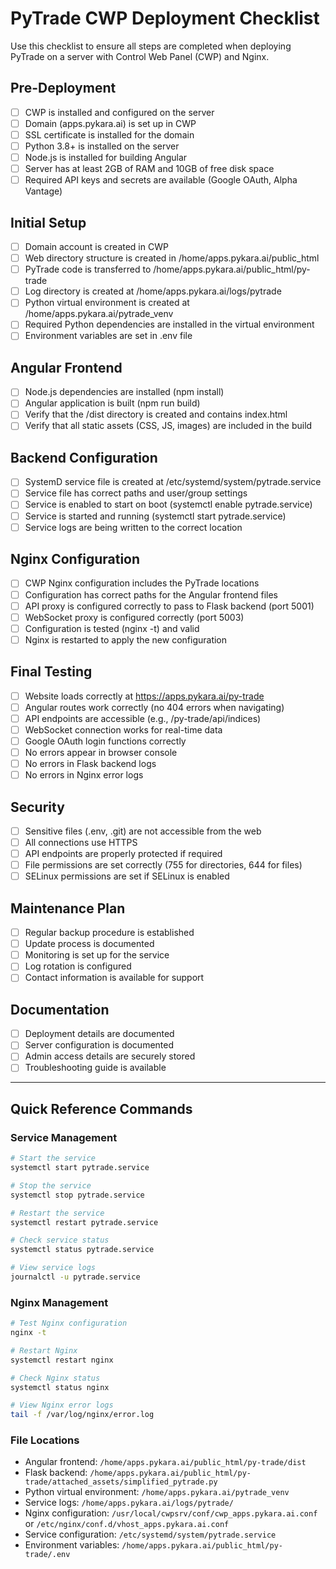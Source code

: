 # PyTrade CWP Deployment Checklist

Use this checklist to ensure all steps are completed when deploying PyTrade on a server with Control Web Panel (CWP) and Nginx.

## Pre-Deployment

- [ ] CWP is installed and configured on the server
- [ ] Domain (apps.pykara.ai) is set up in CWP
- [ ] SSL certificate is installed for the domain
- [ ] Python 3.8+ is installed on the server
- [ ] Node.js is installed for building Angular
- [ ] Server has at least 2GB of RAM and 10GB of free disk space
- [ ] Required API keys and secrets are available (Google OAuth, Alpha Vantage)

## Initial Setup

- [ ] Domain account is created in CWP
- [ ] Web directory structure is created in /home/apps.pykara.ai/public_html
- [ ] PyTrade code is transferred to /home/apps.pykara.ai/public_html/py-trade
- [ ] Log directory is created at /home/apps.pykara.ai/logs/pytrade
- [ ] Python virtual environment is created at /home/apps.pykara.ai/pytrade_venv
- [ ] Required Python dependencies are installed in the virtual environment
- [ ] Environment variables are set in .env file

## Angular Frontend

- [ ] Node.js dependencies are installed (npm install)
- [ ] Angular application is built (npm run build)
- [ ] Verify that the /dist directory is created and contains index.html
- [ ] Verify that all static assets (CSS, JS, images) are included in the build

## Backend Configuration

- [ ] SystemD service file is created at /etc/systemd/system/pytrade.service
- [ ] Service file has correct paths and user/group settings
- [ ] Service is enabled to start on boot (systemctl enable pytrade.service)
- [ ] Service is started and running (systemctl start pytrade.service)
- [ ] Service logs are being written to the correct location

## Nginx Configuration

- [ ] CWP Nginx configuration includes the PyTrade locations
- [ ] Configuration has correct paths for the Angular frontend files
- [ ] API proxy is configured correctly to pass to Flask backend (port 5001)
- [ ] WebSocket proxy is configured correctly (port 5003)
- [ ] Configuration is tested (nginx -t) and valid
- [ ] Nginx is restarted to apply the new configuration

## Final Testing

- [ ] Website loads correctly at https://apps.pykara.ai/py-trade
- [ ] Angular routes work correctly (no 404 errors when navigating)
- [ ] API endpoints are accessible (e.g., /py-trade/api/indices)
- [ ] WebSocket connection works for real-time data
- [ ] Google OAuth login functions correctly
- [ ] No errors appear in browser console
- [ ] No errors in Flask backend logs
- [ ] No errors in Nginx error logs

## Security

- [ ] Sensitive files (.env, .git) are not accessible from the web
- [ ] All connections use HTTPS
- [ ] API endpoints are properly protected if required
- [ ] File permissions are set correctly (755 for directories, 644 for files)
- [ ] SELinux permissions are set if SELinux is enabled

## Maintenance Plan

- [ ] Regular backup procedure is established
- [ ] Update process is documented
- [ ] Monitoring is set up for the service
- [ ] Log rotation is configured
- [ ] Contact information is available for support

## Documentation

- [ ] Deployment details are documented
- [ ] Server configuration is documented
- [ ] Admin access details are securely stored
- [ ] Troubleshooting guide is available

---

## Quick Reference Commands

### Service Management

```bash
# Start the service
systemctl start pytrade.service

# Stop the service
systemctl stop pytrade.service

# Restart the service
systemctl restart pytrade.service

# Check service status
systemctl status pytrade.service

# View service logs
journalctl -u pytrade.service
```

### Nginx Management

```bash
# Test Nginx configuration
nginx -t

# Restart Nginx
systemctl restart nginx

# Check Nginx status
systemctl status nginx

# View Nginx error logs
tail -f /var/log/nginx/error.log
```

### File Locations

- Angular frontend: `/home/apps.pykara.ai/public_html/py-trade/dist`
- Flask backend: `/home/apps.pykara.ai/public_html/py-trade/attached_assets/simplified_pytrade.py`
- Python virtual environment: `/home/apps.pykara.ai/pytrade_venv`
- Service logs: `/home/apps.pykara.ai/logs/pytrade/`
- Nginx configuration: `/usr/local/cwpsrv/conf/cwp_apps.pykara.ai.conf` or `/etc/nginx/conf.d/vhost_apps.pykara.ai.conf`
- Service configuration: `/etc/systemd/system/pytrade.service`
- Environment variables: `/home/apps.pykara.ai/public_html/py-trade/.env`